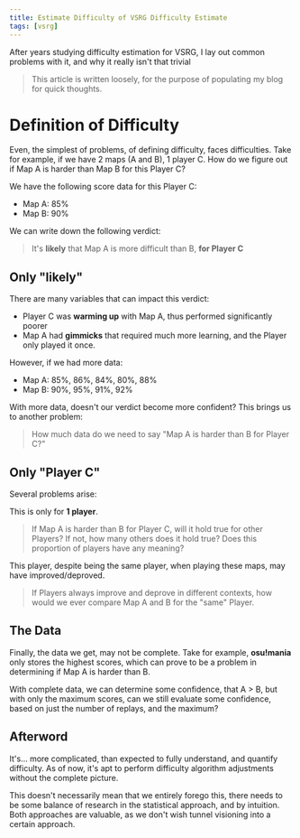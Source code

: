 ```yaml
---
title: Estimate Difficulty of VSRG Difficulty Estimate
tags: [vsrg]
---
```


After years studying difficulty estimation for VSRG, I lay out common problems
with it, and why it really isn't that trivial

<!--more-->
> This article is written loosely, for the purpose of populating my blog for
> quick thoughts.

# Definition of Difficulty

Even, the simplest of problems, of defining difficulty, faces difficulties. Take
for example, if we have 2 maps (A and B), 1 player C. How do we figure out if
Map A is harder than Map B for this Player C?

We have the following score data for this Player C:

- Map A: 85%
- Map B: 90%

We can write down the following verdict:
> It's **likely** that Map A is more difficult than B, **for Player C**

## Only "likely"

There are many variables that can impact this verdict:

- Player C was **warming up** with Map A, thus performed significantly poorer
- Map A had **gimmicks** that required much more learning, and the Player only
  played it once.

However, if we had more data:

- Map A: 85%, 86%, 84%, 80%, 88%
- Map B: 90%, 95%, 91%, 92%

With more data, doesn't our verdict become more confident?
This brings us to another problem:
> How much data do we need to say "Map A is harder than B for Player C?"

## Only "Player C"

Several problems arise:

This is only for **1 player**.

> If Map A is harder than B for Player C, will it hold true for other Players?
> If not, how many others does it hold true? Does this proportion of players have
> any meaning?

This player, despite being the same player, when playing these maps, may have
improved/deproved.

> If Players always improve and deprove in different contexts, how would we ever
> compare Map A and B for the "same" Player.

## The Data

Finally, the data we get, may not be complete. Take for example, **osu!mania**
only stores the highest scores, which can prove to be a problem in determining
if Map A is harder than B.

With complete data, we can determine some confidence, that A > B, but with only
the maximum scores, can we still evaluate some confidence, based on just the
number of replays, and the maximum?

## Afterword

It's... more complicated, than expected to fully understand, and quantify
difficulty. As of now, it's apt to perform difficulty algorithm adjustments
without the complete picture.

This doesn't necessarily mean that we entirely forego this, there needs to be
some balance of research in the statistical approach, and by intuition. Both
approaches are valuable, as we don't wish tunnel visioning into a certain
approach.
